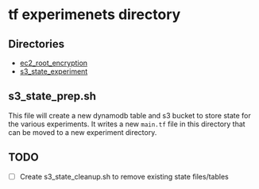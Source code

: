 # tf experimenets directory

## Directories

* [ec2_root_encryption](./ec2_root_encryption/README.md)
* [s3_state_experiment](./s3_state_experiment/README.md)

## s3_state_prep.sh

This file will create a new dynamodb table and s3 bucket to store state for the various experiments. It writes a new
`main.tf` file in this directory that can be moved to a new experiment directory.

## TODO

* [ ] Create s3_state_cleanup.sh to remove existing state files/tables
